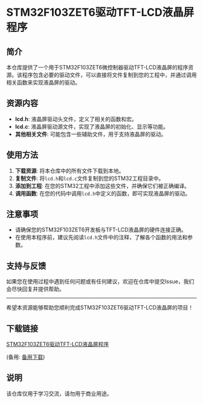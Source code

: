 # STM32F103ZET6驱动TFT-LCD液晶屏程序

## 简介

本仓库提供了一个用于STM32F103ZET6微控制器驱动TFT-LCD液晶屏的程序资源。该程序包含必要的驱动文件，可以直接将文件复制到您的工程中，并通过调用相关函数来实现液晶屏的驱动。

## 资源内容

- **lcd.h**: 液晶屏驱动头文件，定义了相关的函数和宏。
- **lcd.c**: 液晶屏驱动源文件，实现了液晶屏的初始化、显示等功能。
- **其他相关文件**: 可能包含一些辅助文件，用于支持液晶屏的驱动。

## 使用方法

1. **下载资源**: 将本仓库中的所有文件下载到本地。
2. **复制文件**: 将`lcd.h`和`lcd.c`文件复制到您的STM32工程目录中。
3. **添加到工程**: 在您的STM32工程中添加这些文件，并确保它们被正确编译。
4. **调用函数**: 在您的代码中调用`lcd.h`中定义的函数，即可实现液晶屏的驱动。

## 注意事项

- 请确保您的STM32F103ZET6开发板与TFT-LCD液晶屏的硬件连接正确。
- 在使用本程序前，建议先阅读`lcd.h`文件中的注释，了解各个函数的用法和参数。

## 支持与反馈

如果您在使用过程中遇到任何问题或有任何建议，欢迎在仓库中提交Issue，我们会尽快回复并提供帮助。

---

希望本资源能够帮助您顺利完成STM32F103ZET6驱动TFT-LCD液晶屏的项目！

## 下载链接
[STM32F103ZET6驱动TFT-LCD液晶屏程序](https://pan.quark.cn/s/ebf295426a84) 

(备用: [备用下载](https://pan.baidu.com/s/1bjgbHnY19axhGHnCj1mjrQ?pwd=1234))

## 说明

该仓库仅用于学习交流，请勿用于商业用途。
